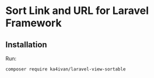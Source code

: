 # Sort Link and URL for Laravel Framework

## Installation

Run:

```bash
composer require ka4ivan/laravel-view-sortable
```